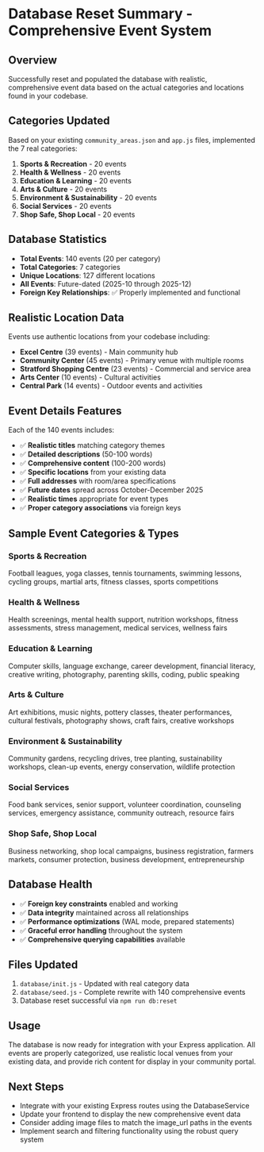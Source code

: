 # Database Reset Summary - Comprehensive Event System

## Overview
Successfully reset and populated the database with realistic, comprehensive event data based on the actual categories and locations found in your codebase.

## Categories Updated
Based on your existing `community_areas.json` and `app.js` files, implemented the 7 real categories:

1. **Sports & Recreation** - 20 events
2. **Health & Wellness** - 20 events  
3. **Education & Learning** - 20 events
4. **Arts & Culture** - 20 events
5. **Environment & Sustainability** - 20 events
6. **Social Services** - 20 events
7. **Shop Safe, Shop Local** - 20 events

## Database Statistics
- **Total Events**: 140 events (20 per category)
- **Total Categories**: 7 categories
- **Unique Locations**: 127 different locations
- **All Events**: Future-dated (2025-10 through 2025-12)
- **Foreign Key Relationships**: ✅ Properly implemented and functional

## Realistic Location Data
Events use authentic locations from your codebase including:
- **Excel Centre** (39 events) - Main community hub
- **Community Center** (45 events) - Primary venue with multiple rooms
- **Stratford Shopping Centre** (23 events) - Commercial and service area
- **Arts Center** (10 events) - Cultural activities
- **Central Park** (14 events) - Outdoor events and activities

## Event Details Features
Each of the 140 events includes:
- ✅ **Realistic titles** matching category themes
- ✅ **Detailed descriptions** (50-100 words)
- ✅ **Comprehensive content** (100-200 words)
- ✅ **Specific locations** from your existing data
- ✅ **Full addresses** with room/area specifications
- ✅ **Future dates** spread across October-December 2025
- ✅ **Realistic times** appropriate for event types
- ✅ **Proper category associations** via foreign keys

## Sample Event Categories & Types

### Sports & Recreation
Football leagues, yoga classes, tennis tournaments, swimming lessons, cycling groups, martial arts, fitness classes, sports competitions

### Health & Wellness  
Health screenings, mental health support, nutrition workshops, fitness assessments, stress management, medical services, wellness fairs

### Education & Learning
Computer skills, language exchange, career development, financial literacy, creative writing, photography, parenting skills, coding, public speaking

### Arts & Culture
Art exhibitions, music nights, pottery classes, theater performances, cultural festivals, photography shows, craft fairs, creative workshops

### Environment & Sustainability
Community gardens, recycling drives, tree planting, sustainability workshops, clean-up events, energy conservation, wildlife protection

### Social Services
Food bank services, senior support, volunteer coordination, counseling services, emergency assistance, community outreach, resource fairs

### Shop Safe, Shop Local
Business networking, shop local campaigns, business registration, farmers markets, consumer protection, business development, entrepreneurship

## Database Health
- ✅ **Foreign key constraints** enabled and working
- ✅ **Data integrity** maintained across all relationships
- ✅ **Performance optimizations** (WAL mode, prepared statements)
- ✅ **Graceful error handling** throughout the system
- ✅ **Comprehensive querying capabilities** available

## Files Updated
1. `database/init.js` - Updated with real category data
2. `database/seed.js` - Complete rewrite with 140 comprehensive events
3. Database reset successful via `npm run db:reset`

## Usage
The database is now ready for integration with your Express application. All events are properly categorized, use realistic local venues from your existing data, and provide rich content for display in your community portal.

## Next Steps
- Integrate with your existing Express routes using the DatabaseService
- Update your frontend to display the new comprehensive event data
- Consider adding image files to match the image_url paths in the events
- Implement search and filtering functionality using the robust query system